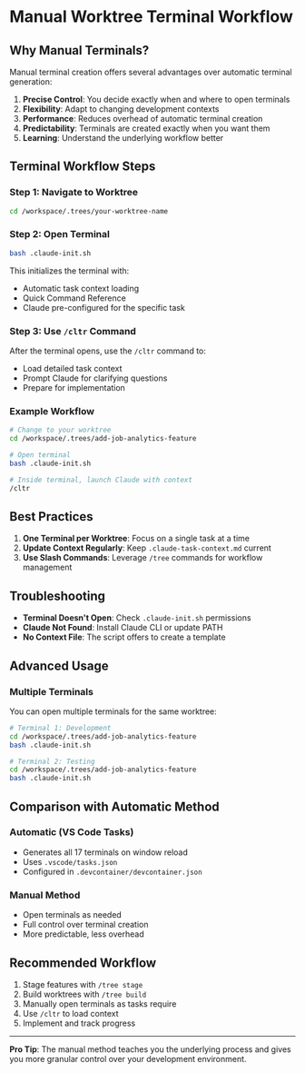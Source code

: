 # Manual Worktree Terminal Workflow

## Why Manual Terminals?

Manual terminal creation offers several advantages over automatic terminal generation:

1. **Precise Control**: You decide exactly when and where to open terminals
2. **Flexibility**: Adapt to changing development contexts
3. **Performance**: Reduces overhead of automatic terminal creation
4. **Predictability**: Terminals are created exactly when you want them
5. **Learning**: Understand the underlying workflow better

## Terminal Workflow Steps

### Step 1: Navigate to Worktree
```bash
cd /workspace/.trees/your-worktree-name
```

### Step 2: Open Terminal
```bash
bash .claude-init.sh
```
This initializes the terminal with:
- Automatic task context loading
- Quick Command Reference
- Claude pre-configured for the specific task

### Step 3: Use `/cltr` Command
After the terminal opens, use the `/cltr` command to:
- Load detailed task context
- Prompt Claude for clarifying questions
- Prepare for implementation

### Example Workflow

```bash
# Change to your worktree
cd /workspace/.trees/add-job-analytics-feature

# Open terminal
bash .claude-init.sh

# Inside terminal, launch Claude with context
/cltr
```

## Best Practices

1. **One Terminal per Worktree**: Focus on a single task at a time
2. **Update Context Regularly**: Keep `.claude-task-context.md` current
3. **Use Slash Commands**: Leverage `/tree` commands for workflow management

## Troubleshooting

- **Terminal Doesn't Open**: Check `.claude-init.sh` permissions
- **Claude Not Found**: Install Claude CLI or update PATH
- **No Context File**: The script offers to create a template

## Advanced Usage

### Multiple Terminals
You can open multiple terminals for the same worktree:
```bash
# Terminal 1: Development
cd /workspace/.trees/add-job-analytics-feature
bash .claude-init.sh

# Terminal 2: Testing
cd /workspace/.trees/add-job-analytics-feature
bash .claude-init.sh
```

## Comparison with Automatic Method

### Automatic (VS Code Tasks)
- Generates all 17 terminals on window reload
- Uses `.vscode/tasks.json`
- Configured in `.devcontainer/devcontainer.json`

### Manual Method
- Open terminals as needed
- Full control over terminal creation
- More predictable, less overhead

## Recommended Workflow

1. Stage features with `/tree stage`
2. Build worktrees with `/tree build`
3. Manually open terminals as tasks require
4. Use `/cltr` to load context
5. Implement and track progress

---

**Pro Tip**: The manual method teaches you the underlying process and gives you more granular control over your development environment.
